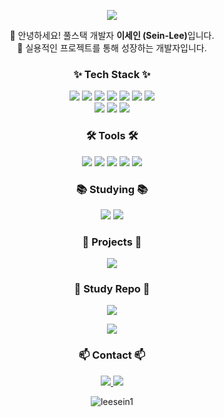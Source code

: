 <p align="center">
  <img 
    src="https://capsule-render.vercel.app/api?type=waving&color=0:2980b9,100:6dd5fa&height=200&section=header&text=Sein's%20GitHub&fontSize=40&fontAlignY=40&desc=Welcome%20to%20my%20GitHub&descSize=20&descAlign=62&descAlignY=60&fontColor=ffffff&descColor=ffffff"
  />
</p>

<!-- 자기소개 -->
<p align="center">
  👋 안녕하세요! 풀스택 개발자 <strong>이세인 (Sein-Lee)</strong>입니다.<br/>
  🚀 실용적인 프로젝트를 통해 성장하는 개발자입니다.
</p>

<!-- 기술 스택 -->
<h3 align="center">✨ Tech Stack ✨</h3>
<div align="center">
  <img src="https://img.shields.io/badge/C%23-239120?style=for-the-badge&logo=c-sharp&logoColor=white" />
  <img src="https://img.shields.io/badge/.NET-512BD4?style=for-the-badge&logo=dotnet&logoColor=white" />
  <img src="https://img.shields.io/badge/Classic%20ASP-6A6A6A?style=for-the-badge&logo=windows&logoColor=white" />
  <img src="https://img.shields.io/badge/JavaScript-F7DF1E?style=for-the-badge&logo=javascript&logoColor=black" />
  <img src="https://img.shields.io/badge/React-20232a?style=for-the-badge&logo=react&logoColor=61DAFB" />
  <img src="https://img.shields.io/badge/HTML5-E34F26?style=for-the-badge&logo=html5&logoColor=white" />
  <img src="https://img.shields.io/badge/CSS-1572B6?style=for-the-badge&logo=css3&logoColor=white" />
</div>
<div align="center">
  <img src="https://img.shields.io/badge/MSSQL-CC2927?style=for-the-badge&logo=microsoftsqlserver&logoColor=white" />
  <img src="https://img.shields.io/badge/IIS-0078D7?style=for-the-badge&logo=windows&logoColor=white" />
  <img src="https://img.shields.io/badge/AWS%20EC2-FF9900?style=for-the-badge&logo=amazon-ec2&logoColor=white" />
</div>

<!-- 사용 툴 -->
<h3 align="center">🛠 Tools 🛠</h3>
<div align="center">
  <img src="https://img.shields.io/badge/Visual%20Studio-5C2D91?style=for-the-badge&logo=visual-studio&logoColor=white" />
  <img src="https://img.shields.io/badge/VSCode-2C2C32?style=for-the-badge&logo=visual-studio-code&logoColor=22ABF3" />
  <img src="https://img.shields.io/badge/Git-F05033?style=for-the-badge&logo=git&logoColor=white" />
  <img src="https://img.shields.io/badge/GitHub-181717?style=for-the-badge&logo=github&logoColor=white" />
  <img src="https://img.shields.io/badge/SVN-809CC9?style=for-the-badge&logo=subversion&logoColor=white" />
</div>

<!-- 공부 중 -->
<h3 align="center">📚 Studying 📚</h3>
<div align="center">
  <img src="https://img.shields.io/badge/TailwindCSS-1daabb?style=for-the-badge&logo=tailwind-css&logoColor=white" />
  <img src="https://img.shields.io/badge/Styled--Components-DB7093?style=for-the-badge&logo=styled-components&logoColor=white" />
</div>

<!-- 프로젝트 카드 -->
<h3 align="center">🚀 Projects 🚀</h3>
<p align="center">
  <a href="https://github.com/leesein1/FaultMon" target="_blank">
    <img src="https://github-readme-stats.vercel.app/api/pin/?username=leesein1&repo=FaultMon&theme=default&border_color=dddddd&title_color=333333&text_color=555555" />
  </a>
</p>

<!-- 스터디 레포 카드  -->
<h3 align="center">📁 Study Repo 📁</h3>
<p align="center">
  <a href="https://github.com/leesein1/cs-" target="_blank">
    <img src="https://github-readme-stats.vercel.app/api/pin/?username=leesein1&repo=cs-&theme=default&border_color=dddddd&title_color=333333&text_color=555555" />
  </a>
</p>
<p align="center">
  <a href="https://github.com/leesein1/React-Study" target="_blank">
    <img src="https://github-readme-stats.vercel.app/api/pin/?username=leesein1&repo=React-Study&theme=default&border_color=dddddd&title_color=333333&text_color=555555" />
  </a>
</p>


<!-- 연락처 -->
<h3 align="center">📫 Contact 📫</h3>
<div align="center">
  <a href="https://leesein1.github.io">
    <img src="https://img.shields.io/badge/Portfolio-000000.svg?style=for-the-badge&logo=githubpages&logoColor=white" />
  </a>
  <a href="https://github.com/leesein1/leesein1.github.io" target="_blank">
    <img src="https://img.shields.io/badge/%EA%B2%BD%EB%A0%A5%EA%B8%B0%EC%88%A0%EC%84%9C-2980b9?style=for-the-badge&logo=readme&logoColor=white" />
  </a>
</div>

<!-- 방문자 수 -->
<p align="center">
  <img src="https://komarev.com/ghpvc/?username=leesein1&label=Profile%20views&color=0e75b6&style=flat" alt="leesein1" />
</p>
